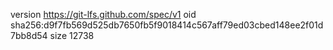 version https://git-lfs.github.com/spec/v1
oid sha256:d9f7fb569d525db7650fb5f9018414c567aff79ed03cbed148ee2f01d7bb8d54
size 12738
